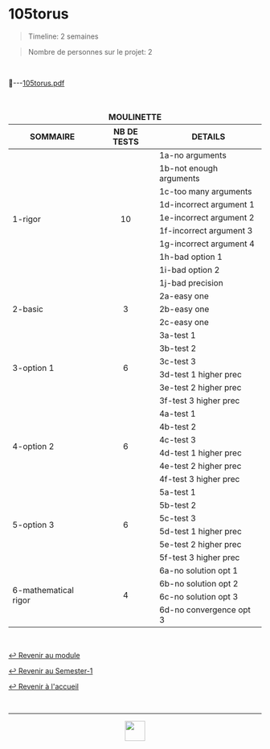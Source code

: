 # 105torus

> Timeline: 2 semaines

> Nombre de personnes sur le projet: 2

<br>

📂---[105torus.pdf](https://github.com/Studio-17/Epitech-Subjects/blob/main/Semester-1/B-MAT-100/105torus/105torus.pdf)

<br>

<table align="center">
    <thead>
    <tr>
            <td colspan="3" align="center"><strong>MOULINETTE</strong></td>
    </tr>
        <tr>
            <th>SOMMAIRE</th>
            <th>NB DE TESTS</th>
            <th>DETAILS</th>
        </tr>
    </thead>
    <tbody>
        <tr>
            <td rowspan="10">1-rigor</td>
            <td rowspan="10" style="text-align: center;">10</td>
            <td>1a-no arguments</td>
        </tr>
        <tr>
            <td>1b-not enough arguments</td>
        </tr>
        <tr>
            <td>1c-too many arguments</td>
        </tr>
        <tr>
            <td>1d-incorrect argument 1</td>
        </tr>
        <tr>
            <td>1e-incorrect argument 2</td>
        </tr>
        <tr>
            <td>1f-incorrect argument 3</td>
        </tr>
        <tr>
            <td>1g-incorrect argument 4</td>
        </tr>
        <tr>
            <td>1h-bad option 1</td>
        </tr>
        <tr>
            <td>1i-bad option 2</td>
        </tr>
        <tr>
            <td>1j-bad precision</td>
        </tr>
        <tr>
            <td rowspan="3">2-basic</td>
            <td rowspan="3" style="text-align: center;">3</td>
            <td>2a-easy one</td>
        </tr>
        <tr>
            <td>2b-easy one</td>
        </tr>
        <tr>
            <td>2c-easy one</td>
        </tr>
        <tr>
            <td rowspan="6">3-option 1</td>
            <td rowspan="6" style="text-align: center;">6</td>
            <td>3a-test 1</td>
        </tr>
        <tr>
            <td>3b-test 2</td>
        </tr>
        <tr>
            <td>3c-test 3</td>
        </tr>
        <tr>
            <td>3d-test 1 higher prec</td>
        </tr>
        <tr>
            <td>3e-test 2 higher prec</td>
        </tr>
        <tr>
            <td>3f-test 3 higher prec</td>
        </tr>
        <tr>
            <td rowspan="6">4-option 2</td>
            <td rowspan="6" style="text-align: center;">6</td>
            <td>4a-test 1</td>
        </tr>
        <tr>
            <td>4b-test 2</td>
        </tr>
        <tr>
            <td>4c-test 3</td>
        </tr>
        <tr>
            <td>4d-test 1 higher prec</td>
        </tr>
        <tr>
            <td>4e-test 2 higher prec</td>
        </tr>
        <tr>
            <td>4f-test 3 higher prec</td>
        </tr>
        <tr>
            <td rowspan="6">5-option 3</td>
            <td rowspan="6" style="text-align: center;">6</td>
            <td>5a-test 1</td>
        </tr>
        <tr>
            <td>5b-test 2</td>
        </tr>
        <tr>
            <td>5c-test 3</td>
        </tr>
        <tr>
            <td>5d-test 1 higher prec</td>
        </tr>
        <tr>
            <td>5e-test 2 higher prec</td>
        </tr>
        <tr>
            <td>5f-test 3 higher prec</td>
        </tr>
        <tr>
            <td rowspan="4">6-mathematical rigor</td>
            <td rowspan="4" style="text-align: center;">4</td>
            <td>6a-no solution opt 1</td>
        </tr>
        <tr>
            <td>6b-no solution opt 2</td>
        </tr>
        <tr>
            <td>6c-no solution opt 3</td>
        </tr>
        <tr>
            <td>6d-no convergence opt 3</td>
        </tr>
    </tbody>
</table>

<br>

[↩️ Revenir au module](https://github.com/Studio-17/Epitech-Subjects/tree/main/Semester-1/B-MAT-100)

[↩️ Revenir au Semester-1](https://github.com/Studio-17/Epitech-Subjects/tree/main/Semester-1)

[↩️ Revenir à l'accueil](https://github.com/Studio-17/Epitech-Subjects)

<br>

---

<div align="center">

<a href="https://github.com/Studio-17" target="_blank"><img src="../../../voc17.gif" width="40"></a>
